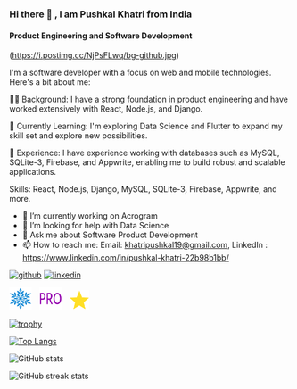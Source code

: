 ### Hi there 👋 , I am Pushkal Khatri from India
#### Product Engineering and Software Development
(https://i.postimg.cc/NjPsFLwq/bg-github.jpg)

I'm a software developer with a focus on web and mobile technologies. Here's a bit about me:

👨‍💻 Background: I have a strong foundation in product engineering and have worked extensively with React, Node.js, and Django.

🌱 Currently Learning: I'm exploring Data Science and Flutter to expand my skill set and explore new possibilities.

💼 Experience: I have experience working with databases such as MySQL, SQLite-3, Firebase, and Appwrite, enabling me to build robust and scalable applications.

Skills: React, Node.js, Django, MySQL, SQLite-3, Firebase, Appwrite, and more.

- 🔭 I’m currently working on Acrogram 
- 🤔 I’m looking for help with Data Science 
- 💬 Ask me about Software Product Development 
- 📫 How to reach me: Email: khatripushkal19@gmail.com, LinkedIn : https://www.linkedin.com/in/pushkal-khatri-22b98b1bb/


[<img src='https://cdn.jsdelivr.net/npm/simple-icons@3.0.1/icons/github.svg' alt='github' height='40'>](https://github.com/pkgalaxy19)  [<img src='https://cdn.jsdelivr.net/npm/simple-icons@3.0.1/icons/linkedin.svg' alt='linkedin' height='40'>](https://www.linkedin.com/in/pushkal-khatri-22b98b1bb/) 


<a href='https://archiveprogram.github.com/'><img src='https://raw.githubusercontent.com/acervenky/animated-github-badges/master/assets/acbadge.gif' width='40' height='40'></a> <a href='https://github.com/pricing'><img src='https://raw.githubusercontent.com/acervenky/animated-github-badges/master/assets/pro.gif' width='40' height='40'></a> <a href='https://stars.github.com/'><img src='https://raw.githubusercontent.com/acervenky/animated-github-badges/master/assets/starbadge.gif' width='35' height='35'></a> 

[![trophy](https://github-profile-trophy.vercel.app/?username=pkgalaxy19)](https://github.com/ryo-ma/github-profile-trophy)

[![Top Langs](https://github-readme-stats.vercel.app/api/top-langs/?username=pkgalaxy19)](https://github.com/anuraghazra/github-readme-stats)

![GitHub stats](https://github-readme-stats.vercel.app/api?username=pkgalaxy19&show_icons=true&count_private=true)  


![GitHub streak stats](https://streak-stats.demolab.com/?user=pkgalaxy19)  

